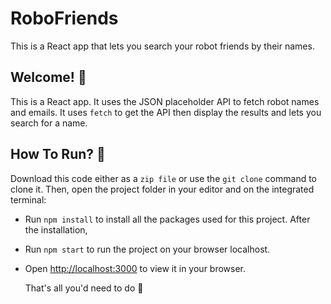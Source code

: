 # RoboFriends

This is a React app that lets you search your robot friends by their names.

## Welcome! 👋
This is a React app. It uses the JSON placeholder API to fetch robot names and emails. It uses `fetch` to get the API then display the results and lets you search for a name.

## How To Run? 🤔
Download this code either as a `zip file` or use the `git clone` command to clone it.
Then, open the project folder in your editor and on the integrated terminal:
-  Run `npm install` to install all the packages used for this project.
After the installation,
- Run `npm start` to run the project on your browser localhost.
- Open [http://localhost:3000](http://localhost:3000) to view it in your browser.
  
    That's all you'd need to do 🙂
